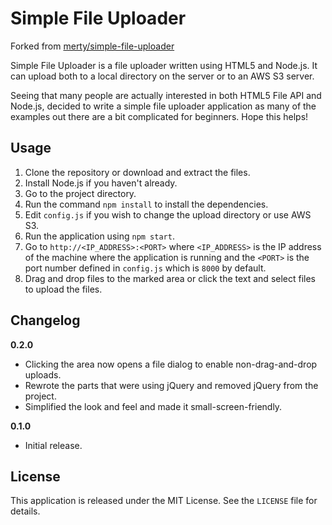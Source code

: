 # Simple File Uploader

Forked from [merty/simple-file-uploader](https://github.com/merty/simple-file-uploader)

Simple File Uploader is a file uploader written using HTML5 and Node.js. It can upload both to a local directory on the server or to an AWS S3 server.

Seeing that many people are actually interested in both HTML5 File API and Node.js, decided to write a simple file uploader application as many of the examples out there are a bit complicated for beginners. Hope this helps!

## Usage

1. Clone the repository or download and extract the files.
2. Install Node.js if you haven't already.
3. Go to the project directory.
4. Run the command `npm install` to install the dependencies.
4. Edit `config.js` if you wish to change the upload directory or use AWS S3.
5. Run the application using `npm start`.
6. Go to `http://<IP_ADDRESS>:<PORT>` where `<IP_ADDRESS>` is the IP address of the machine where the application is running and the `<PORT>` is the port number defined in `config.js` which is `8000` by default.
7. Drag and drop files to the marked area or click the text and select files to upload the files.

## Changelog

**0.2.0**

* Clicking the area now opens a file dialog to enable non-drag-and-drop uploads.
* Rewrote the parts that were using jQuery and removed jQuery from the project.
* Simplified the look and feel and made it small-screen-friendly.

**0.1.0**

* Initial release.

## License

This application is released under the MIT License. See the `LICENSE` file for details.
